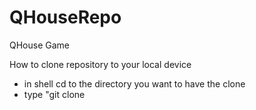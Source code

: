 # QHouseRepo
QHouse Game

How to clone repository to your local device
-  in shell cd to the directory you want to have the clone
-  type "git clone 
